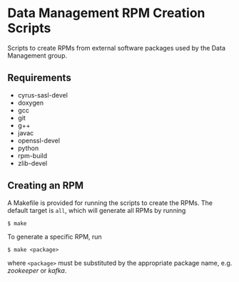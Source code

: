 # Data Management RPM Creation Scripts

Scripts to create RPMs from external software packages used by the Data
Management group.


## Requirements

- cyrus-sasl-devel
- doxygen
- gcc
- git
- g++
- javac
- openssl-devel
- python
- rpm-build
- zlib-devel


## Creating an RPM

A Makefile is provided for running the scripts to create the RPMs. The default
target is `all`, which will generate all RPMs by running

    $ make

To generate a specific RPM, run

    $ make <package>

where `<package>` must be substituted by the appropriate package name, e.g.
*zookeeper* or *kafka*.
